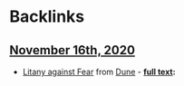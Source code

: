 
# Backlinks
## [November 16th, 2020](<November 16th, 2020.md>)
- [Litany against Fear](<Litany against Fear.md>) from [Dune](<Dune.md>)
        - **[full text](<full text.md>):**

